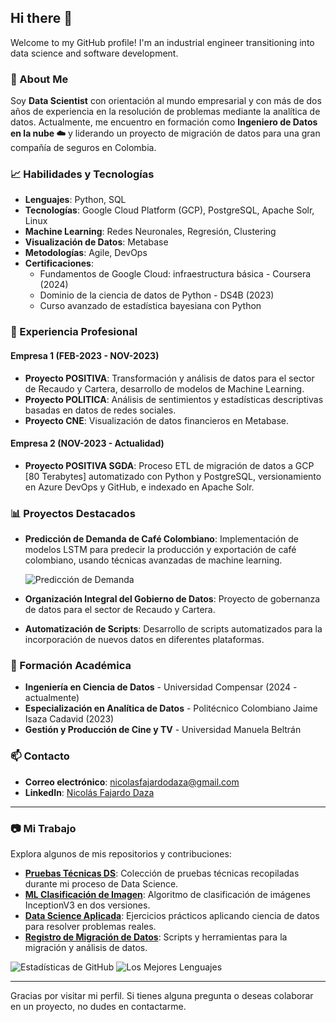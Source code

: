 ## Hi there 👋

Welcome to my GitHub profile! I'm an industrial engineer transitioning into data science and software development.

### 🚀 About Me
Soy **Data Scientist** con orientación al mundo empresarial y con más de dos años de experiencia en la resolución de problemas mediante la analítica de datos. Actualmente, me encuentro en formación como **Ingeniero de Datos en la nube ☁️** y liderando un proyecto de migración de datos para una gran compañía de seguros en Colombia.

### 📈 Habilidades y Tecnologías
- **Lenguajes**: Python, SQL
- **Tecnologías**: Google Cloud Platform (GCP), PostgreSQL, Apache Solr, Linux
- **Machine Learning**: Redes Neuronales, Regresión, Clustering
- **Visualización de Datos**: Metabase
- **Metodologías**: Agile, DevOps
- **Certificaciones**:
  - Fundamentos de Google Cloud: infraestructura básica - Coursera (2024)
  - Dominio de la ciencia de datos de Python - DS4B (2023)
  - Curso avanzado de estadística bayesiana con Python

### 🏢 Experiencia Profesional

#### **Empresa 1 (FEB-2023 - NOV-2023)**
- **Proyecto POSITIVA**: Transformación y análisis de datos para el sector de Recaudo y Cartera, desarrollo de modelos de Machine Learning.
- **Proyecto POLITICA**: Análisis de sentimientos y estadísticas descriptivas basadas en datos de redes sociales.
- **Proyecto CNE**: Visualización de datos financieros en Metabase.

#### **Empresa 2 (NOV-2023 - Actualidad)**
- **Proyecto POSITIVA SGDA**: Proceso ETL de migración de datos a GCP [80 Terabytes] automatizado con Python y PostgreSQL, versionamiento en Azure DevOps y GitHub, e indexado en Apache Solr.

### 📊 Proyectos Destacados

- **Predicción de Demanda de Café Colombiano**: Implementación de modelos LSTM para predecir la producción y exportación de café colombiano, usando técnicas avanzadas de machine learning.
  
  ![Predicción de Demanda](./ruta/a/la/imagen-generada.png)

- **Organización Integral del Gobierno de Datos**: Proyecto de gobernanza de datos para el sector de Recaudo y Cartera.
- **Automatización de Scripts**: Desarrollo de scripts automatizados para la incorporación de nuevos datos en diferentes plataformas.

### 📜 Formación Académica
- **Ingeniería en Ciencia de Datos** - Universidad Compensar (2024 - actualmente)
- **Especialización en Analítica de Datos** - Politécnico Colombiano Jaime Isaza Cadavid (2023)
- **Gestión y Producción de Cine y TV** - Universidad Manuela Beltrán

### 📫 Contacto
- **Correo electrónico**: [nicolasfajardodaza@gmail.com](mailto:nicolasfajardodaza@gmail.com)
- **LinkedIn**: [Nicolás Fajardo Daza](https://www.linkedin.com/in/nicolás-fajardo-daza)

---

### 📷 Mi Trabajo
Explora algunos de mis repositorios y contribuciones:

- [**Pruebas Técnicas DS**](link-to-repository): Colección de pruebas técnicas recopiladas durante mi proceso de Data Science.
- [**ML Clasificación de Imagen**](link-to-repository): Algoritmo de clasificación de imágenes InceptionV3 en dos versiones.
- [**Data Science Aplicada**](link-to-repository): Ejercicios prácticos aplicando ciencia de datos para resolver problemas reales.
- [**Registro de Migración de Datos**](link-to-repository): Scripts y herramientas para la migración y análisis de datos.

![Estadísticas de GitHub](https://github-readme-stats.vercel.app/api?username=N1colasFD&show_icons=true&theme=dark)
![Los Mejores Lenguajes](https://github-readme-stats.vercel.app/api/top-langs/?username=N1colasFD&layout=compact&theme=dark)

---

Gracias por visitar mi perfil. Si tienes alguna pregunta o deseas colaborar en un proyecto, no dudes en contactarme.



